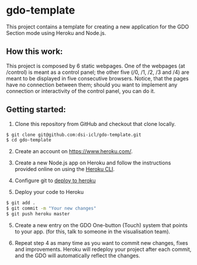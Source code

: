 # gdo-template
This project contains a template for creating a new application for the GDO Section mode using Heroku and Node.js. 

## How this work:
This project is composed by 6 static webpages. One of the webpages (at /control) is meant as a control panel; the other five (/0, /1, /2, /3 and /4) are meant to be displayed in five consecutive browsers. Notice, that the pages have no connection between them; should you want to implement any connection or interactivity of the control panel, you can do it.


## Getting started:

1. Clone this repository from GitHub and checkout that clone locally.
```sh
$ git clone git@github.com:dsi-icl/gdo-template.git
$ cd gdo-template
```

2. Create an account on https://www.heroku.com/.
3. Create a new Node.js app on Heroku and follow the instructions provided online on using the [Heroku CLI](https://devcenter.heroku.com/articles/heroku-cli).

4. Configure git to [deploy to heroku](https://devcenter.heroku.com/articles/git)

4. Deploy your code to Heroku 
```sh
$ git add .
$ git commit -m "Your new changes"
$ git push heroku master
```

5. Create a new entry on the GDO One-button (Touch) system that points to your app. (for this, talk to someone in the visualisation team).

6. Repeat step 4 as many time as you want to commit new changes, fixes and improvements. Heroku will redeploy your project after each commit, and the GDO will automatically reflect the changes.
